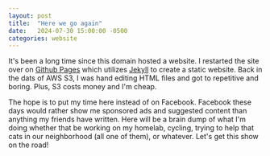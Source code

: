 ```yaml
---
layout: post
title:  "Here we go again"
date:   2024-07-30 15:00:00 -0500
categories: website
---
```


It's been a long time since this domain hosted a website. I restarted the site over on
[Github Pages][git] which utilizes [Jekyll][jekyll] to create a static website. Back in
the dats of AWS S3, I was hand editing HTML files and got to repetitive and boring. Plus,
S3 costs money and I'm cheap.

The hope is to put my time here instead of on Facebook. Facebook these days would rather
show me sponsored ads and suggested content than anything my friends have written. Here
will be a brain dump of what I'm doing whether that be working on my homelab, cycling,
trying to help that cats in our neighborhood (all one of them), or whatever. Let's get
this show on the road!




[git]: https://pages.github.com
[jekyll]: https://jekyllrb.com
